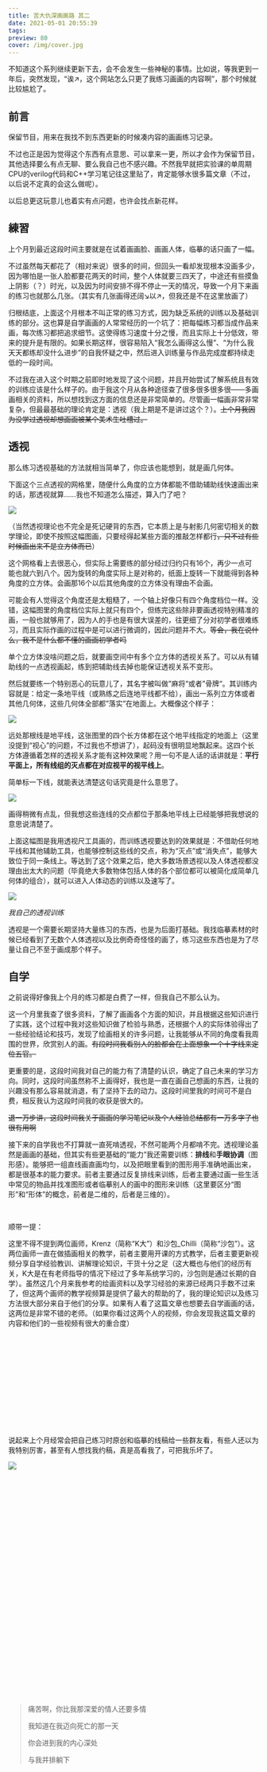 ```yaml
---
title: 苦大仇深画画路 其二
date: 2021-05-01 20:55:39
tags:
preview: 80
cover: /img/cover.jpg
---
```


不知道这个系列继续更新下去，会不会发生一些神秘的事情。比如说，等我更到一年后，突然发现，“诶↗，这个网站怎么只更了我练习画画的内容啊”，那个时候就比较尴尬了。

## 前言

保留节目，用来在我找不到东西更新的时候凑内容的画画练习记录。

不过也正是因为觉得这个东西有点意思、可以拿来一更，所以才会作为保留节目，其他选择要么有点无聊、要么我自己也不感兴趣。不然我早就把实验课的单周期CPU的verilog代码和C++学习笔记往这里贴了，肯定能够水很多篇文章（不过，以后说不定真的会这么做呢）。

以后总更这玩意儿也着实有点问题，也许会找点新花样。

## 練習

上个月到最近这段时间主要就是在试着画画脸、画画人体，临摹的话只画了一幅。

不过虽然每天都花了（相对来说）很多的时间，但回头一看却发现根本没画多少，因为哪怕是一张人脸都要花两天的时间，整个人体就要三四天了，中途还有些摸鱼上阴影（？）时光，以及因为时间安排不得不停止一天的情况，导致一个月下来画的练习也就那么几张。（其实有几张画得还阔↘以↗，但我还是不在这里放画了）

归根结底，上面这个月根本不叫正常的练习方式，因为缺乏系统的训练以及基础训练的部分。这也算是自学画画的人常常经历的一个坑了：把每幅练习都当成作品来画，每次练习都把追求细节。这使得练习速度十分之慢，而且实际上十分低效，带来的提升是有限的。如果长期这样，很容易陷入“我怎么画得这么慢”、“为什么我天天都练却没什么进步”的自我怀疑之中，然后进入训练量与作品完成度都持续走低的一段时间。

不过我在进入这个时期之前即时地发现了这个问题，并且开始尝试了解系统且有效的训练应该是什么样子的。由于我这个月从各种途径查了很多很多很多很——多画画相关的资料，所以想找到这方面的信息还是非常简单的。尽管画一幅画非常非常复杂，但最最基础的理论肯定是：透视（我上期是不是讲过这个？）。~~上个月我因为没学过透视却想画画被某个美术生吐槽过。~~

## 透视

那么练习透视基础的方法就相当简单了，你应该也能想到，就是画几何体。

下面这个三点透视的网格里，随便什么角度的立方体都能不借助辅助线快速画出来的话，那透视就算……我也不知道怎么描述，算入门了吧？

![](/images/HWTD_2_立方体.jpg)

（当然透视理论也不完全是死记硬背的东西，它本质上是与射影几何密切相关的数学理论，即使不按照这幅图画，只要经得起某些方面的推敲怎样都行~~，只不过有些时候画出来不是立方体而已~~）

这个网格看上去很恶心，但实际上需要练的部分经过归约只有16个，再少一点可能也就六到八个。因为旋转的角度实际上是对称的，纸面上旋转一下就能得到各种角度的立方体。会画那16个以后其他角度的立方体没有理由不会画。

可能会有人觉得这个角度还是太粗糙了，一个轴上好像只有四个角度档位一样。没错，这幅图里的角度档位实际上就只有四个，但练完这些除非要画透视特别精准的画，一般也就够用了，因为人的手也是有很大误差的，往更细了分对初学者很难练习，而且实际作画的过程中是可以进行微调的，因此问题并不大。~~等会，我在说什么，我不是什么都不懂的画画初学者吗~~

单个立方体没啥问题之后，就要画空间中有多个立方体的透视关系了。可以从有辅助线的一点透视画起，练到把辅助线去掉也能保证透视关系不变形。

然后就要练一个特别恶心的玩意儿了，其名字被叫做”麻将“或者”骨牌“。其训练内容就是：给定一条地平线（或熟练之后连地平线都不给），画出一系列立方体或者其他几何体，这些几何体全部都”落实”在地面上。大概像这个样子：

![](/images/HWTD_2_骨牌.jpg)

远处那根线是地平线，这张图里的四个长方体都在这个地平线指定的地面上（这里没提到“视心”的问题，不过我也不想讲了），起码没有很明显地飘起来。这四个长方体遵循着怎样的透视关系才能有这种效果呢？用一句不是人话的话讲就是：**平行平面上，所有线组的灭点都在对应视平的视平线上**。

简单标一下线，就能表达清楚这句话究竟是什么意思了。

![](/images/HWTD_2_视平.jpg)

画得稍微有点乱，但我想这些连线的交点都位于那条地平线上已经能够把我想说的意思说清楚了。

上面这幅图是我用透视尺工具画的，而训练透视要达到的效果就是：不借助任何地平线和其他辅助工具，也能够控制这些线的交点，称为“灭点”或“消失点”，能够大致位于同一条线上。等达到了这个效果之后，绝大多数场景透视以及人体透视都没理由出太大的问题（毕竟绝大多数物体包括人体的各个部位都可以被简化成简单几何体的组合），就可以进入人体动态的训练以及速写了。

![](/images/HWTD_2_透视训练.jpg)

*我自己的透视训练*

透视是一个需要长期坚持大量练习的东西，也是为后面打基础。我找临摹素材的时候已经看到了无数个人体透视以及比例奇奇怪怪的画了，练习这些东西也是为了尽量让自己不至于画成那个样子。

## 自学

之前说得好像我上个月的练习都是白费了一样，但我自己不那么认为。

这一个月里我查了很多资料，了解了画画各个方面的知识，并且根据这些知识进行了实践，这个过程中我对这些知识做了检验与熟悉，还根据个人的实际体验得出了一些经验结论和技巧，发现了绘画相关的许多问题，让我能够从不同的角度看我周围的世界，欣赏别人的画。~~有段时间我看别人的脸都会在上面想象一个十字线来定位五官。~~

更重要的是，这段时间我对自己的能力有了清楚的认识，确定了自己未来的学习方向。同时，这段时间虽然称不上画得好，我也是一直在画自己想画的东西，让我的兴趣没有那么容易就消退，有了坚持下去的动力。这段时间里我的时间可不是白费，相反我认为这段时间我的收获是很大的。

~~退一万步讲，这段时间我关于画画的学习笔记以及个人经验总结都有一万多字了也很有用啊~~

接下来的自学我也不打算就一直死啃透视，不然可能两个月都啃不完。透视理论虽然是画画的基础，但其实有些更基础的“能力”我还需要训练：**排线**和**手眼协调**（图形感）。能够把一组直线画直画均匀，以及把眼里看到的图形用手准确地画出来，都是很基本的能力要求。前者主要通过反复排线来训练，后者主要通过画一些生活中常见的物品并找准图形或者临摹别人的画中的图形来训练（这里要区分“图形”和“形体”的概念，前者是二维的，后者是三维的）。

<br/>

顺带一提：

这里不得不提到两位画师，Krenz（简称“K大”）和沙包_Chilli（简称“沙包”）。这两位画师一直在做插画相关的教学，前者主要用开课的方式教学，后者主要更新视频分享自学经验教训、讲解理论知识，干货十分之足（这大概也与他们的经历有关，K大是在有老师指导的情况下经过了多年系统学习的，沙包则是通过长期的自学）。虽然这几个月来我参考的绘画资料以及学习经验的来源已经两只手数不过来了，但这两个画师的教学视频算是提供了最大的帮助的了，我的理论知识以及练习方法很大部分来自于他们的分享。如果有人看了这篇文章也想要去自学画画的话，这两位是非常不错的老师。（如果你看过这两个人的视频，你会发现我这篇文章的内容和他们的一些视频有很大的重合度）

<br/><br/><br/><br/><br/><br/><br/><br/><br/><br/><br/>

说起来上个月经常会把自己练习时原创和临摹的线稿给一些群友看，有些人还以为我特别厉害，甚至有人想找我约稿，真是高看我了，可把我乐坏了。

![](/images/HWTD_2_发出谦虚的声音.png)

<br/><br/><br/><br/><br/><br/><br/><br/><br/><br/><br/><br/><br/><br/><br/><br/><br/><br/><br/><br/><br/><br/><br/><br/><br/><br/>

> 痛苦啊，你比我那深爱的情人还要多情
>
> 我知道在我迈向死亡的那一天
>
> 你会进到我的内心深处
>
> 与我并排躺下
